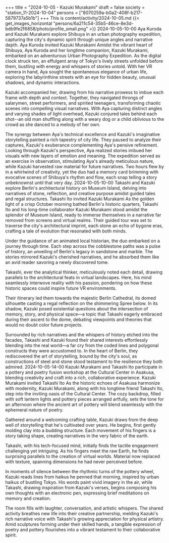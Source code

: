 +++
title = "2024-10-05 - Kazuki Murakami"
draft = false
society = "station_11-2024-10-04"
persons = ["8070259a-b0a2-408f-b217-5879737a5b1b"]
+++
This is content/activity/2024-10-05.md
{{< get_images_horizontal "persons/6a211c54-35b5-46ce-8e3d-bdb9fe2f6858/photo/profile_small.png" >}}
2024-10-05-10-00
Aya Kuroda and Kazuki Murakami explore Shibuya in an urban photography expedition, capturing the city's dynamic spirit through unique angles and narrative depth.
Aya Kuroda invited Kazuki Murakami
Amidst the vibrant heart of Shibuya, Aya Kuroda and her longtime companion, Kazuki Murakami, embarked on an adventurous Urban Photography Expedition. As the digital clock struck ten, an effulgent array of Tokyo's lively streets unfolded before them, bustling with energy and whispers of stories untold. With her VR camera in hand, Aya sought the spontaneous elegance of urban life, exploring the labyrinthine streets with an eye for hidden beauty, unusual shadows, and dynamic interactions.

Kazuki accompanied her, drawing from his narrative prowess to imbue each frame with depth and context. Together, they navigated throngs of salarymen, street performers, and spirited teenagers, transforming chaotic scenes into compelling visual narratives. With Aya capturing distinct angles and varying shades of light overhead, Kazuki conjured tales behind each shot--an old man shuffling along with a weary dog or a child oblivious to the crowd as she danced to a melody of her own.

The synergy between Aya's technical excellence and Kazuki's imaginative storytelling painted a rich tapestry of city life. They paused to analyze their captures, Kazuki's exuberance complementing Aya's pensive refinement. Looking through Kazuki's perspective, Aya realized stories imbued her visuals with new layers of emotion and meaning. The expedition served as an exercise in observation, stimulating Aya's already meticulous nature, while Kazuki harvested raw material for future narratives. Two hours flew by in a whirlwind of creativity, yet the duo had a memory card brimming with evocative scenes of Shibuya's rhythm and flow, each snap telling a story unbeknownst until that very day.
2024-10-05-10-00
Takashi and Kazuki explore Berlin's architectural history on Museum Island, delving into narratives of stone, reflection, and creative purpose amidst guided tales and regal structures.
Takashi Ito invited Kazuki Murakami
As the golden light of a crisp October morning bathed Berlin's historic quarters, Takashi Ito and his long-time collaborator Kazuki Murakami stood amidst the splendor of Museum Island, ready to immerse themselves in a narrative far removed from screens and virtual realms. Their guided tour was set to traverse the city's architectural imprint, each stone an echo of bygone eras, crafting a tale of evolution that resonated with both minds. 

Under the guidance of an animated local historian, the duo embarked on a journey through time. Each step across the cobblestone paths was a pulse of history, an unveiling of Berlin's legacy in sandstone and marble. The stories mirrored Kazuki's cherished narratives, and he absorbed them like an avid reader savoring a newly discovered tome.

Takashi, ever the analytical thinker, meticulously noted each detail, drawing parallels to the architectural feats in virtual landscapes. Here, his mind seamlessly interwove reality with his passion, pondering on how these historic spaces could inspire future VR environments.

Their itinerary led them towards the majestic Berlin Cathedral, its domed silhouette casting a regal reflection on the shimmering Spree below. In its shadow, Kazuki posed existential questions about the intersection of memory, story, and physical space—a topic that Takashi eagerly embraced during their ascent to the dome, debating viewpoints and theories that would no doubt color future projects.

Surrounded by rich narratives and the whispers of history etched into the facades, Takashi and Kazuki found their shared interests effortlessly blending into the real world—a far cry from the coded lines and polygonal constructs they were accustomed to. In the heart of Berlin, they rediscovered the art of storytelling, bound by the city's soul, as constructions of steel and stone stood testament to the resilience they both admired.
2024-10-05-14-00
Kazuki Murakami and Takashi Ito participate in a pottery and poetry fusion workshop at the Cultural Center in Asakusa, blending creativity and craft into a rich, collaborative experience.
Kazuki Murakami invited Takashi Ito
As the historic echoes of Asakusa harmonize with modernity, Kazuki Murakami, along with his longtime friend Takashi Ito, step into the inviting oasis of the Cultural Center. The cozy backdrop, filled with soft lantern lights and pottery pieces arranged artfully, sets the tone for an afternoon where the ancient art of pottery will blend seamlessly with the ephemeral nature of poetry.

Gathered around a welcoming crafting table, Kazuki draws from the deep well of storytelling that he's cultivated over years. He begins, first gently molding clay into a budding structure. Each movement of his fingers is a story taking shape, creating narratives in the very fabric of the earth.

Takashi, with his tech-focused mind, initially finds the tactile engagement challenging yet intriguing. As his fingers meet the raw Earth, he finds surprising parallels to the creation of virtual worlds. Material now replaced with texture, spanning dimensions he had never perceived before.

In moments of silence between the rhythmic turns of the pottery wheel, Kazuki reads lines from haikus he penned that morning, inspired by urban haikus of bustling Tokyo. His words paint vivid imagery in the air, while Takashi, drawing inspiration from Kazuki's verses, begins composing his own thoughts with an electronic pen, expressing brief meditations on memory and creation.

The room fills with laughter, conversation, and artistic whispers. The shared activity breathes new life into their creative partnership, melding Kazuki's rich narrative voice with Takashi's growing appreciation for physical artistry. Amid sculptures forming under their skilled hands, a tangible expression of poetry and pottery flourishes into a vibrant testament to their collaborative spirit.
